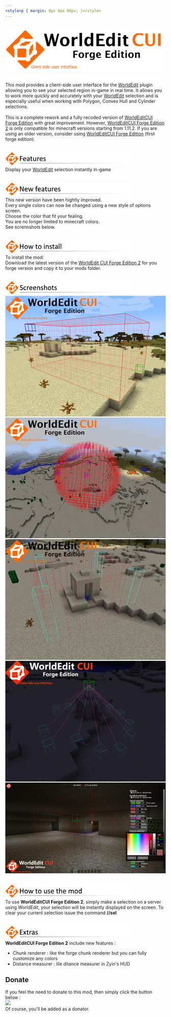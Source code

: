 ```yaml
---
<style>p { margin: 0px 0px 00px; }</style>
---
```


</br>![header](https://github.com/HexoMod/WorldEditCUI-Forge-Edition-2/raw/master/img/wecui_header.png "")

</br>This mod provides a client-side user interface for the [WorldEdit](http://dev.bukkit.org/bukkit-plugins/worldedit/) plugin allowing you to see your selected region in-game in real time. It allows you to work more quickly and accurately with your [WorldEdit](http://dev.bukkit.org/bukkit-plugins/worldedit/) selection and is especially useful when working with Polygon, Convex Hull and Cylinder selections.
</br></br>This is a complete rework and a fully recoded version of [WorldEditCUI Forge Edition](https://minecraft.curseforge.com/projects/worldeditcui-forge-edition) with great improvement.
However, [WorldEditCUI Forge Edition 2](https://minecraft.curseforge.com/projects/worldeditcui-forge-edition-2) is only compatible for minecraft versions starting from 1.11.2.
If you are using an older version, consider using [WorldEditCUI Forge Edition](https://minecraft.curseforge.com/projects/worldeditcui-forge-edition) (first forge edition).

</br>![features](https://github.com/HexoMod/WorldEditCUI-Forge-Edition-2/raw/master/img/wecui_features.png "")
</br>Display your [WorldEdit](http://dev.bukkit.org/bukkit-plugins/worldedit/) selection instantly in-game

</br>![newfeatures](https://github.com/HexoMod/WorldEditCUI-Forge-Edition-2/raw/master/img/wecui_new_features.png "")
</br>This new version have been hightly improved.
</br>Every single colors can now be changed using a new style of options screen.
</br>Choose the color that fit your fealing.
</br>You are no longer limited to minecraft colors.
</br>See scrennshots below.


</br>![install](https://github.com/HexoMod/WorldEditCUI-Forge-Edition-2/raw/master/img/wecui_install.png "")
</br>To install the mod:
</br>Download the latest version of the [WorldEdit CUI Forge Edition 2](http://minecraft.curseforge.com/projects/worldeditcui-forge-edition-2/files) for you forge version and copy it to your mods folder.

</br>![screenshot](https://github.com/HexoMod/WorldEditCUI-Forge-Edition-2/raw/master/img/wecui_screenshots.png "")
</br>![](https://github.com/HexoMod/WorldEditCUI-Forge-Edition-2/raw/master/img/wecui_screenshot_00.png "")
</br>![](https://github.com/HexoMod/WorldEditCUI-Forge-Edition-2/raw/master/img/wecui_screenshot_01.png "")
</br>![](https://github.com/HexoMod/WorldEditCUI-Forge-Edition-2/raw/master/img/wecui_screenshot_02.png "")
</br>![](https://github.com/HexoMod/WorldEditCUI-Forge-Edition-2/raw/master/img/wecui_screenshot_03.png "")
</br>![](https://github.com/HexoMod/WorldEditCUI-Forge-Edition-2/raw/master/img/wecui_screenshot_04.png "")

</br>![howto](https://github.com/HexoMod/WorldEditCUI-Forge-Edition-2/raw/master/img/wecui_howto.png "")
</br>To use **WorldEditCUI Forge Edition 2**, simply make a selection on a server using WorldEdit, your selection will be instantly displayed on the screen. To clear your current selection issue the command **//sel**

</br>![extras](https://github.com/HexoMod/WorldEditCUI-Forge-Edition-2/raw/master/img/wecui_extras.png "")
</br>**WorldEditCUI Forge Edition 2** include new features :
- Chunk renderer : like the forge chunk renderer but you can fully customize any colors
- Distance measurer : lile ditance measurer in Zyin's HUD

## Donate
If you feel the need to donate to this mod, then simply click the button below :
</br>[![](https://www.paypalobjects.com/en_GB/i/btn/btn_donate_LG.gif)](https://www.paypal.com/cgi-bin/webscr?cmd=_s-xclick&hosted_button_id=KWZQGM88CGSWQ)
</br>Of course, you'll be added as a donator.
